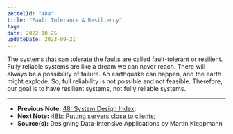 ```yaml
---
zettelId: "48a"
title: "Fault Tolerance & Resiliency"
tags:
date: 2022-10-25
updateDate: 2023-09-21
---
```


The systems that can tolerate the faults are called fault-tolerant or resilient. Fully reliable systems are like a dream we can never reach. There will always be a possibility of failure. An earthquake can happen, and the earth might explode. So, full reliability is not possible and not feasible. Therefore, our goal is to have resilient systems, not fully reliable systems.

---

- **Previous Note:** [48: System Design Index](/notes/48/);
- **Next Note:** [48b: Putting servers close to clients](/notes/48b/);
- **Source(s):** Designing Data-Intensive Applications by Martin Kleppmann
